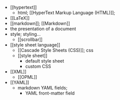 - [[hypertext]]
    - html; [[HyperText Markup Language (HTML)]];
- [[LaTeX]]
- [[markdown]]; [[Markdown]]
- the presentation of a document
- style; styling...
    - [[scrollbar]]
- [[style sheet language]]
    - [[Cascade Style Sheets (CSS)]]; css
    - [[style sheet]]
        - default style sheet
        - custom CSS
- [[XML]]
    - [[OPML]]
- [[YAML]]
    - markdown YAML fields;
        - YAML front-matter field
